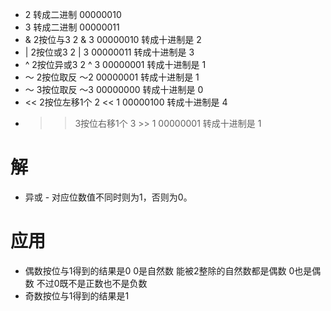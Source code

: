 * 2 转成二进制 00000010
* 3 转成二进制 00000011
* & 2按位与3 2 & 3 00000010 转成十进制是 2
* | 2按位或3 2 | 3 00000011 转成十进制是 3
* ^ 2按位异或3 2 ^ 3 00000001 转成十进制是 1
* ～ 2按位取反 ～2 00000001 转成十进制是 1
* ～ 3按位取反 ～3 00000000 转成十进制是 0
* << 2按位左移1个 2 << 1 00000100 转成十进制是 4
* >> 3按位右移1个 3 >> 1 00000001 转成十进制是 1

# 解
* 异或 - 对应位数值不同时则为1，否则为0。

# 应用
* 偶数按位与1得到的结果是0 0是自然数 能被2整除的自然数都是偶数 0也是偶数 不过0既不是正数也不是负数
* 奇数按位与1得到的结果是1

